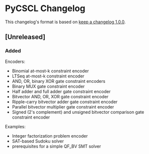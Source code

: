 # PyCSCL Changelog

This changelog's format is based on [keep a changelog 1.0.0](https://keepachangelog.com/en/1.0.0/).

## [Unreleased]
### Added
Encoders:
- Binomial at-most-k constraint encoder
- LTSeq at-most-k constraint encoder
- AND, OR, binary XOR gate constraint encoders
- Binary MUX gate constraint encoder
- Half adder and full adder gate constraint encoder
- Bitvector AND, OR, XOR gate constraint encoder
- Ripple-carry bitvector adder gate constraint encoder
- Parallel bitvector multiplier gate constraint encoder
- Signed (2's complement) and unsigned bitvector comparison gate constraint encoder

Examples:
- Integer factorization problem encoder
- SAT-based Sudoku solver
- prerequisites for a simple QF_BV SMT solver

